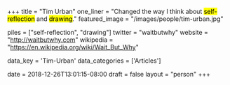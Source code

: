 +++
title = "Tim Urban"
one_liner = "Changed the way I think about <mark>self-reflection</mark> and <mark>drawing</mark>."
featured_image = "/images/people/tim-urban.jpg"

piles = ["self-reflection", "drawing"]
twitter = "waitbutwhy"
website = "http://waitbutwhy.com"
wikipedia = "https://en.wikipedia.org/wiki/Wait_But_Why"

data_key = 'Tim-Urban'
data_categories = ['Articles']

date = 2018-12-26T13:01:15-08:00
draft = false
layout = "person"
+++

